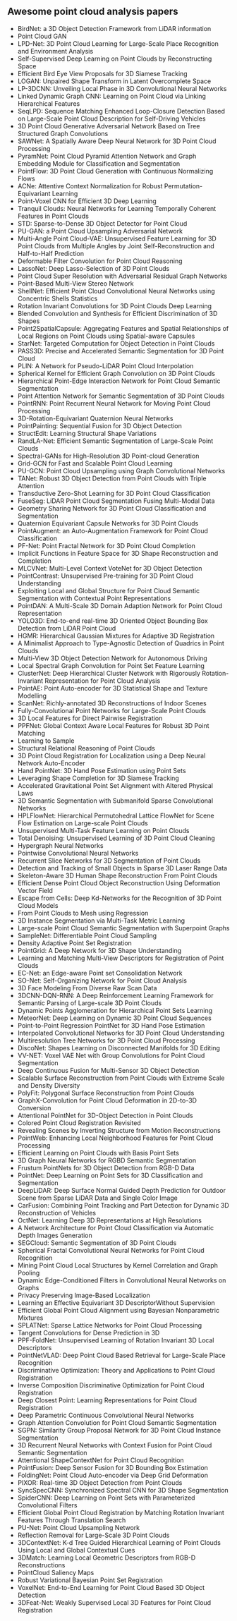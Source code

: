 <h2>Awesome point cloud analysis papers </h2>

<ul>

     
          
             

 <li><a target="_blank" href="https://github.com/manjunath5496/Awesome-point-cloud-analysis-papers/blob/master/apc(1).pdf" style="text-decoration:none;">BirdNet: a 3D Object Detection Framework from LiDAR information</a></li>

 <li><a target="_blank" href="https://github.com/manjunath5496/Awesome-point-cloud-analysis-papers/blob/master/apc(2).pdf" style="text-decoration:none;">Point Cloud GAN</a></li>

<li><a target="_blank" href="https://github.com/manjunath5496/Awesome-point-cloud-analysis-papers/blob/master/apc(3).pdf" style="text-decoration:none;">LPD-Net: 3D Point Cloud Learning for Large-Scale Place Recognition and Environment Analysis</a></li>
 <li><a target="_blank" href="https://github.com/manjunath5496/Awesome-point-cloud-analysis-papers/blob/master/apc(4).pdf" style="text-decoration:none;">Self-Supervised Deep Learning on Point Clouds by Reconstructing Space</a></li>                              
<li><a target="_blank" href="https://github.com/manjunath5496/Awesome-point-cloud-analysis-papers/blob/master/apc(5).pdf" style="text-decoration:none;">Efficient Bird Eye View Proposals for 3D Siamese Tracking</a></li>
<li><a target="_blank" href="https://github.com/manjunath5496/Awesome-point-cloud-analysis-papers/blob/master/apc(6).pdf" style="text-decoration:none;">LOGAN: Unpaired Shape Transform in Latent Overcomplete Space</a></li>
 <li><a target="_blank" href="https://github.com/manjunath5496/Awesome-point-cloud-analysis-papers/blob/master/apc(7).pdf" style="text-decoration:none;">LP-3DCNN: Unveiling Local Phase in 3D Convolutional Neural Networks</a></li>

 <li><a target="_blank" href="https://github.com/manjunath5496/Awesome-point-cloud-analysis-papers/blob/master/apc(8).pdf" style="text-decoration:none;"> Linked Dynamic Graph CNN: Learning on Point Cloud via Linking Hierarchical Features</a></li>
   <li><a target="_blank" href="https://github.com/manjunath5496/Awesome-point-cloud-analysis-papers/blob/master/apc(9).pdf" style="text-decoration:none;">SeqLPD: Sequence Matching Enhanced Loop-Closure Detection Based on Large-Scale Point Cloud Description for Self-Driving Vehicles</a></li>
  
   
 <li><a target="_blank" href="https://github.com/manjunath5496/Awesome-point-cloud-analysis-papers/blob/master/apc(10).pdf" style="text-decoration:none;">3D Point Cloud Generative Adversarial Network Based on Tree Structured Graph Convolutions</a></li>                              
<li><a target="_blank" href="https://github.com/manjunath5496/Awesome-point-cloud-analysis-papers/blob/master/apc(11).pdf" style="text-decoration:none;">SAWNet: A Spatially Aware Deep Neural Network for 3D Point Cloud Processing</a></li>
<li><a target="_blank" href="https://github.com/manjunath5496/Awesome-point-cloud-analysis-papers/blob/master/apc(12).pdf" style="text-decoration:none;">PyramNet: Point Cloud Pyramid Attention Network and Graph Embedding Module for Classification and Segmentation</a></li>
<li><a target="_blank" href="https://github.com/manjunath5496/Awesome-point-cloud-analysis-papers/blob/master/apc(13).pdf" style="text-decoration:none;">PointFlow: 3D Point Cloud Generation with Continuous Normalizing Flows</a></li>

<li><a target="_blank" href="https://github.com/manjunath5496/Awesome-point-cloud-analysis-papers/blob/master/apc(14).pdf" style="text-decoration:none;">ACNe: Attentive Context Normalization for Robust Permutation-Equivariant Learning</a></li>
                              
<li><a target="_blank" href="https://github.com/manjunath5496/Awesome-point-cloud-analysis-papers/blob/master/apc(15).pdf" style="text-decoration:none;">Point-Voxel CNN for Efficient 3D Deep Learning</a></li>

<li><a target="_blank" href="https://github.com/manjunath5496/Awesome-point-cloud-analysis-papers/blob/master/apc(16).pdf" style="text-decoration:none;">Tranquil Clouds: Neural Networks for Learning Temporally Coherent Features in Point Clouds</a></li>

  <li><a target="_blank" href="https://github.com/manjunath5496/Awesome-point-cloud-analysis-papers/blob/master/apc(17).pdf" style="text-decoration:none;">STD: Sparse-to-Dense 3D Object Detector for Point Cloud</a></li>   
  
<li><a target="_blank" href="https://github.com/manjunath5496/Awesome-point-cloud-analysis-papers/blob/master/apc(18).pdf" style="text-decoration:none;">PU-GAN: a Point Cloud Upsampling Adversarial Network</a></li> 

  
<li><a target="_blank" href="https://github.com/manjunath5496/Awesome-point-cloud-analysis-papers/blob/master/apc(19).pdf" style="text-decoration:none;">Multi-Angle Point Cloud-VAE: Unsupervised Feature Learning for 3D Point Clouds from Multiple Angles by Joint Self-Reconstruction and Half-to-Half Prediction</a></li> 

<li><a target="_blank" href="https://github.com/manjunath5496/Awesome-point-cloud-analysis-papers/blob/master/apc(20).pdf" style="text-decoration:none;"> Deformable Filter Convolution for Point Cloud Reasoning</a></li>

<li><a target="_blank" href="https://github.com/manjunath5496/Awesome-point-cloud-analysis-papers/blob/master/apc(21).pdf" style="text-decoration:none;">LassoNet: Deep Lasso-Selection of 3D Point Clouds</a></li>
<li><a target="_blank" href="https://github.com/manjunath5496/Awesome-point-cloud-analysis-papers/blob/master/apc(22).pdf" style="text-decoration:none;">Point Cloud Super Resolution with Adversarial Residual Graph Networks</a></li> 
 <li><a target="_blank" href="https://github.com/manjunath5496/Awesome-point-cloud-analysis-papers/blob/master/apc(23).pdf" style="text-decoration:none;">Point-Based Multi-View Stereo Network</a></li> 
 

   <li><a target="_blank" href="https://github.com/manjunath5496/Awesome-point-cloud-analysis-papers/blob/master/apc(24).pdf" style="text-decoration:none;">ShellNet: Efficient Point Cloud Convolutional Neural Networks using Concentric Shells Statistics</a></li>
 
   <li><a target="_blank" href="https://github.com/manjunath5496/Awesome-point-cloud-analysis-papers/blob/master/apc(25).pdf" style="text-decoration:none;">Rotation Invariant Convolutions for 3D Point Clouds Deep Learning</a></li>                              
 <li><a target="_blank" href="https://github.com/manjunath5496/Awesome-point-cloud-analysis-papers/blob/master/apc(26).pdf" style="text-decoration:none;">Blended Convolution and Synthesis for Efficient Discrimination of 3D Shapes</a></li>
 <li><a target="_blank" href="https://github.com/manjunath5496/Awesome-point-cloud-analysis-papers/blob/master/apc(27).pdf" style="text-decoration:none;">Point2SpatialCapsule: Aggregating Features and Spatial Relationships of Local Regions on Point Clouds using Spatial-aware Capsules</a></li>
   
 
   <li><a target="_blank" href="https://github.com/manjunath5496/Awesome-point-cloud-analysis-papers/blob/master/apc(28).pdf" style="text-decoration:none;">StarNet: Targeted Computation for Object Detection in Point Clouds</a></li>
 
   <li><a target="_blank" href="https://github.com/manjunath5496/Awesome-point-cloud-analysis-papers/blob/master/apc(29).pdf" style="text-decoration:none;">PASS3D: Precise and Accelerated Semantic Segmentation for 3D Point Cloud</a></li>                              

  <li><a target="_blank" href="https://github.com/manjunath5496/Awesome-point-cloud-analysis-papers/blob/master/apc(30).pdf" style="text-decoration:none;">PLIN: A Network for Pseudo-LiDAR Point Cloud Interpolation</a></li>
 
   <li><a target="_blank" href="https://github.com/manjunath5496/Awesome-point-cloud-analysis-papers/blob/master/apc(31).pdf" style="text-decoration:none;">Spherical Kernel for Efficient Graph Convolution on 3D Point Clouds</a></li> 
    <li><a target="_blank" href="https://github.com/manjunath5496/Awesome-point-cloud-analysis-papers/blob/master/apc(32).pdf" style="text-decoration:none;">Hierarchical Point-Edge Interaction Network for Point Cloud Semantic Segmentation</a></li> 

   <li><a target="_blank" href="https://github.com/manjunath5496/Awesome-point-cloud-analysis-papers/blob/master/apc(33).pdf" style="text-decoration:none;">Point Attention Network for Semantic Segmentation of 3D Point Clouds</a></li>                              

  <li><a target="_blank" href="https://github.com/manjunath5496/Awesome-point-cloud-analysis-papers/blob/master/apc(34).pdf" style="text-decoration:none;">PointRNN: Point Recurrent Neural Network for Moving Point Cloud Processing</a></li> 
 
  <li><a target="_blank" href="https://github.com/manjunath5496/Awesome-point-cloud-analysis-papers/blob/master/apc(35).pdf" style="text-decoration:none;">3D-Rotation-Equivariant Quaternion Neural Networks</a></li> 

  <li><a target="_blank" href="https://github.com/manjunath5496/Awesome-point-cloud-analysis-papers/blob/master/apc(36).pdf" style="text-decoration:none;">PointPainting: Sequential Fusion for 3D Object Detection</a></li> 
 
<li><a target="_blank" href="https://github.com/manjunath5496/Awesome-point-cloud-analysis-papers/blob/master/apc(37).pdf" style="text-decoration:none;">StructEdit: Learning Structural Shape Variations</a></li>
 <li><a target="_blank" href="https://github.com/manjunath5496/Awesome-point-cloud-analysis-papers/blob/master/apc(38).pdf" style="text-decoration:none;">RandLA-Net: Efficient Semantic Segmentation of Large-Scale Point Clouds</a></li>
<li><a target="_blank" href="https://github.com/manjunath5496/Awesome-point-cloud-analysis-papers/blob/master/apc(39).pdf" style="text-decoration:none;">Spectral-GANs for High-Resolution 3D Point-cloud Generation</a></li>
 <li><a target="_blank" href="https://github.com/manjunath5496/Awesome-point-cloud-analysis-papers/blob/master/apc(40).pdf" style="text-decoration:none;">Grid-GCN for Fast and Scalable Point Cloud Learning</a></li>                              
<li><a target="_blank" href="https://github.com/manjunath5496/Awesome-point-cloud-analysis-papers/blob/master/apc(41).pdf" style="text-decoration:none;">PU-GCN: Point Cloud Upsampling using Graph Convolutional Networks</a></li>
<li><a target="_blank" href="https://github.com/manjunath5496/Awesome-point-cloud-analysis-papers/blob/master/apc(42).pdf" style="text-decoration:none;">TANet: Robust 3D Object Detection from Point Clouds with Triple Attention</a></li>
 
  <li><a target="_blank" href="https://github.com/manjunath5496/Awesome-point-cloud-analysis-papers/blob/master/apc(43).pdf" style="text-decoration:none;">Transductive Zero-Shot Learning for 3D Point Cloud Classification</a></li>
 <li><a target="_blank" href="https://github.com/manjunath5496/Awesome-point-cloud-analysis-papers/blob/master/apc(44).pdf" style="text-decoration:none;">FuseSeg: LiDAR Point Cloud Segmentation Fusing Multi-Modal Data</a></li>
   <li><a target="_blank" href="https://github.com/manjunath5496/Awesome-point-cloud-analysis-papers/blob/master/apc(45).pdf" style="text-decoration:none;">Geometry Sharing Network for 3D Point Cloud Classification and Segmentation</a></li>  
   
<li><a target="_blank" href="https://github.com/manjunath5496/Awesome-point-cloud-analysis-papers/blob/master/apc(46).pdf" style="text-decoration:none;">Quaternion Equivariant Capsule Networks for 3D Point Clouds</a></li> 
                             
<li><a target="_blank" href="https://github.com/manjunath5496/Awesome-point-cloud-analysis-papers/blob/master/apc(47).pdf" style="text-decoration:none;">PointAugment: an Auto-Augmentation Framework for Point Cloud Classification</a></li>
<li><a target="_blank" href="https://github.com/manjunath5496/Awesome-point-cloud-analysis-papers/blob/master/apc(48).pdf" style="text-decoration:none;">PF-Net: Point Fractal Network for 3D Point Cloud Completion</a></li>

<li><a target="_blank" href="https://github.com/manjunath5496/Awesome-point-cloud-analysis-papers/blob/master/apc(49).pdf" style="text-decoration:none;">Implicit Functions in Feature Space for 3D Shape Reconstruction and Completion</a></li>
                              
<li><a target="_blank" href="https://github.com/manjunath5496/Awesome-point-cloud-analysis-papers/blob/master/apc(50).pdf" style="text-decoration:none;">MLCVNet: Multi-Level Context VoteNet for 3D Object Detection</a></li>
<li><a target="_blank" href="https://github.com/manjunath5496/Awesome-point-cloud-analysis-papers/blob/master/apc(51).pdf" style="text-decoration:none;">PointContrast: Unsupervised Pre-training for 3D Point Cloud Understanding</a></li>
<li><a target="_blank" href="https://github.com/manjunath5496/Awesome-point-cloud-analysis-papers/blob/master/apc(52).pdf" style="text-decoration:none;">Exploiting Local and Global Structure for Point Cloud Semantic Segmentation with Contextual Point Representations</a></li>

<li><a target="_blank" href="https://github.com/manjunath5496/Awesome-point-cloud-analysis-papers/blob/master/apc(53).pdf" style="text-decoration:none;">PointDAN: A Multi-Scale 3D Domain Adaption Network for Point Cloud Representation</a></li>
 
<li><a target="_blank" href="https://github.com/manjunath5496/Awesome-point-cloud-analysis-papers/blob/master/apc(54).pdf" style="text-decoration:none;">YOLO3D: End-to-end real-time 3D Oriented Object Bounding Box Detection from LiDAR Point Cloud </a></li>

<li><a target="_blank" href="https://github.com/manjunath5496/Awesome-point-cloud-analysis-papers/blob/master/apc(55).pdf" style="text-decoration:none;">HGMR: Hierarchical Gaussian Mixtures for Adaptive 3D Registration</a></li>
 
  <li><a target="_blank" href="https://github.com/manjunath5496/Awesome-point-cloud-analysis-papers/blob/master/apc(56).pdf" style="text-decoration:none;">A Minimalist Approach to Type-Agnostic Detection of Quadrics in Point Clouds</a></li>                              

  <li><a target="_blank" href="https://github.com/manjunath5496/Awesome-point-cloud-analysis-papers/blob/master/apc(57).pdf" style="text-decoration:none;">Multi-View 3D Object Detection Network for Autonomous Driving </a></li>
 
   <li><a target="_blank" href="https://github.com/manjunath5496/Awesome-point-cloud-analysis-papers/blob/master/apc(58).pdf" style="text-decoration:none;">Local Spectral Graph Convolution for Point Set Feature Learning</a></li>
    <li><a target="_blank" href="https://github.com/manjunath5496/Awesome-point-cloud-analysis-papers/blob/master/apc(59).pdf" style="text-decoration:none;">ClusterNet: Deep Hierarchical Cluster Network with Rigorously Rotation-Invariant Representation for Point Cloud Analysis</a></li>
 
  <li><a target="_blank" href="https://github.com/manjunath5496/Awesome-point-cloud-analysis-papers/blob/master/apc(60).pdf" style="text-decoration:none;">PointAE: Point Auto-encoder for 3D Statistical Shape and Texture Modelling</a></li>
 
   <li><a target="_blank" href="https://github.com/manjunath5496/Awesome-point-cloud-analysis-papers/blob/master/apc(61).pdf" style="text-decoration:none;">ScanNet: Richly-annotated 3D Reconstructions of Indoor Scenes</a></li>
 
   <li><a target="_blank" href="https://github.com/manjunath5496/Awesome-point-cloud-analysis-papers/blob/master/apc(62).pdf" style="text-decoration:none;">Fully-Convolutional Point Networks for Large-Scale Point Clouds</a></li>
 
   <li><a target="_blank" href="https://github.com/manjunath5496/Awesome-point-cloud-analysis-papers/blob/master/apc(63).pdf" style="text-decoration:none;">3D Local Features for Direct Pairwise Registration</a></li>                              

  <li><a target="_blank" href="https://github.com/manjunath5496/Awesome-point-cloud-analysis-papers/blob/master/apc(64).pdf" style="text-decoration:none;">PPFNet: Global Context Aware Local Features for Robust 3D Point Matching</a></li>
 
   <li><a target="_blank" href="https://github.com/manjunath5496/Awesome-point-cloud-analysis-papers/blob/master/apc(65).pdf" style="text-decoration:none;">Learning to Sample </a></li> 

   <li><a target="_blank" href="https://github.com/manjunath5496/Awesome-point-cloud-analysis-papers/blob/master/apc(66).pdf" style="text-decoration:none;">Structural Relational Reasoning of Point Clouds</a></li> 
 
   <li><a target="_blank" href="https://github.com/manjunath5496/Awesome-point-cloud-analysis-papers/blob/master/apc(67).pdf" style="text-decoration:none;">3D Point Cloud Registration for Localization using a Deep Neural Network Auto-Encoder</a></li>                              

  <li><a target="_blank" href="https://github.com/manjunath5496/Awesome-point-cloud-analysis-papers/blob/master/apc(68).pdf" style="text-decoration:none;">Hand PointNet: 3D Hand Pose Estimation using Point Sets</a></li> 
 
  
   <li><a target="_blank" href="https://github.com/manjunath5496/Awesome-point-cloud-analysis-papers/blob/master/apc(69).pdf" style="text-decoration:none;">Leveraging Shape Completion for 3D Siamese Tracking</a></li>                              

  <li><a target="_blank" href="https://github.com/manjunath5496/Awesome-point-cloud-analysis-papers/blob/master/apc(70).pdf" style="text-decoration:none;">Accelerated Gravitational Point Set Alignment with Altered Physical Laws</a></li> 
  
 
 <li><a target="_blank" href="https://github.com/manjunath5496/Awesome-point-cloud-analysis-papers/blob/master/apc(71).pdf" style="text-decoration:none;">3D Semantic Segmentation with Submanifold Sparse Convolutional Networks</a></li>
 
 <li><a target="_blank" href="https://github.com/manjunath5496/Awesome-point-cloud-analysis-papers/blob/master/apc(72).pdf" style="text-decoration:none;">HPLFlowNet: Hierarchical Permutohedral Lattice FlowNet for Scene Flow Estimation on Large-scale Point Clouds</a></li> 
 
 
 <li><a target="_blank" href="https://github.com/manjunath5496/Awesome-point-cloud-analysis-papers/blob/master/apc(73).pdf" style="text-decoration:none;">Unsupervised Multi-Task Feature Learning on Point Clouds</a></li>
  <li><a target="_blank" href="https://github.com/manjunath5496/Awesome-point-cloud-analysis-papers/blob/master/apc(74).pdf" style="text-decoration:none;">Total Denoising: Unsupervised Learning of 3D Point Cloud Cleaning</a></li>
    <li><a target="_blank" href="https://github.com/manjunath5496/Awesome-point-cloud-analysis-papers/blob/master/apc(75).pdf" style="text-decoration:none;">Hypergraph Neural Networks</a></li>                        
<li><a target="_blank" href="https://github.com/manjunath5496/Awesome-point-cloud-analysis-papers/blob/master/apc(76).pdf" style="text-decoration:none;">Pointwise Convolutional Neural Networks</a></li>

 <li><a target="_blank" href="https://github.com/manjunath5496/Awesome-point-cloud-analysis-papers/blob/master/apc(77).pdf" style="text-decoration:none;">Recurrent Slice Networks for 3D Segmentation of Point Clouds</a></li> 
 
 
 <li><a target="_blank" href="https://github.com/manjunath5496/Awesome-point-cloud-analysis-papers/blob/master/apc(78).pdf" style="text-decoration:none;">Detection and Tracking of Small Objects in Sparse 3D Laser Range Data</a></li>
  <li><a target="_blank" href="https://github.com/manjunath5496/Awesome-point-cloud-analysis-papers/blob/master/apc(79).pdf" style="text-decoration:none;">Skeleton-Aware 3D Human Shape Reconstruction From Point Clouds</a></li>


 <li><a target="_blank" href="https://github.com/manjunath5496/Awesome-point-cloud-analysis-papers/blob/master/apc(80).pdf" style="text-decoration:none;">Efficient Dense Point Cloud Object Reconstruction Using Deformation Vector Field</a></li> 
 
 
 <li><a target="_blank" href="https://github.com/manjunath5496/Awesome-point-cloud-analysis-papers/blob/master/apc(81).pdf" style="text-decoration:none;">Escape from Cells: Deep Kd-Networks for the Recognition of 3D Point Cloud Models</a></li>
  <li><a target="_blank" href="https://github.com/manjunath5496/Awesome-point-cloud-analysis-papers/blob/master/apc(82).pdf" style="text-decoration:none;">From Point Clouds to Mesh using Regression</a></li>

 <li><a target="_blank" href="https://github.com/manjunath5496/Awesome-point-cloud-analysis-papers/blob/master/apc(83).pdf" style="text-decoration:none;">3D Instance Segmentation via Multi-Task Metric Learning</a></li>
  <li><a target="_blank" href="https://github.com/manjunath5496/Awesome-point-cloud-analysis-papers/blob/master/apc(84).pdf" style="text-decoration:none;">Large-scale Point Cloud Semantic Segmentation with Superpoint Graphs</a></li>

 <li><a target="_blank" href="https://github.com/manjunath5496/Awesome-point-cloud-analysis-papers/blob/master/apc(85).pdf" style="text-decoration:none;">SampleNet: Differentiable Point Cloud Sampling</a></li>
  <li><a target="_blank" href="https://github.com/manjunath5496/Awesome-point-cloud-analysis-papers/blob/master/apc(86).pdf" style="text-decoration:none;">Density Adaptive Point Set Registration</a></li>

 <li><a target="_blank" href="https://github.com/manjunath5496/Awesome-point-cloud-analysis-papers/blob/master/apc(87).pdf" style="text-decoration:none;">PointGrid: A Deep Network for 3D Shape Understanding</a></li>
  <li><a target="_blank" href="https://github.com/manjunath5496/Awesome-point-cloud-analysis-papers/blob/master/apc(88).pdf" style="text-decoration:none;">Learning and Matching Multi-View Descriptors for Registration of Point Clouds</a></li>
  <li><a target="_blank" href="https://github.com/manjunath5496/Awesome-point-cloud-analysis-papers/blob/master/apc(89).pdf" style="text-decoration:none;">EC-Net: an Edge-aware Point set Consolidation Network</a></li>
  
  
  <li><a target="_blank" href="https://github.com/manjunath5496/Awesome-point-cloud-analysis-papers/blob/master/apc(90).pdf" style="text-decoration:none;">SO-Net: Self-Organizing Network for Point Cloud Analysis</a></li>
  <li><a target="_blank" href="https://github.com/manjunath5496/Awesome-point-cloud-analysis-papers/blob/master/apc(91).pdf" style="text-decoration:none;">3D Face Modeling From Diverse Raw Scan Data</a></li>

 <li><a target="_blank" href="https://github.com/manjunath5496/Awesome-point-cloud-analysis-papers/blob/master/apc(92).pdf" style="text-decoration:none;">3DCNN-DQN-RNN: A Deep Reinforcement Learning Framework for Semantic Parsing of Large-scale 3D Point Clouds</a></li>
  <li><a target="_blank" href="https://github.com/manjunath5496/Awesome-point-cloud-analysis-papers/blob/master/apc(93).pdf" style="text-decoration:none;"> Dynamic Points Agglomeration for Hierarchical Point Sets Learning</a></li>
  <li><a target="_blank" href="https://github.com/manjunath5496/Awesome-point-cloud-analysis-papers/blob/master/apc(94).pdf" style="text-decoration:none;">MeteorNet: Deep Learning on Dynamic 3D Point Cloud Sequences</a></li> 
  
   <li><a target="_blank" href="https://github.com/manjunath5496/Awesome-point-cloud-analysis-papers/blob/master/apc(95).pdf" style="text-decoration:none;">Point-to-Point Regression PointNet for 3D Hand Pose Estimation</a></li>  
  
<li><a target="_blank" href="https://github.com/manjunath5496/Awesome-point-cloud-analysis-papers/blob/master/apc(96).pdf" style="text-decoration:none;">Interpolated Convolutional Networks for 3D Point Cloud Understanding</a></li> 
  
  
<li><a target="_blank" href="https://github.com/manjunath5496/Awesome-point-cloud-analysis-papers/blob/master/apc(97).pdf" style="text-decoration:none;">Multiresolution Tree Networks for 3D Point Cloud Processing</a></li>


 <li><a target="_blank" href="https://github.com/manjunath5496/Awesome-point-cloud-analysis-papers/blob/master/apc(98).pdf" style="text-decoration:none;">DiscoNet: Shapes Learning on Disconnected Manifolds for 3D Editing</a></li> 
  
   <li><a target="_blank" href="https://github.com/manjunath5496/Awesome-point-cloud-analysis-papers/blob/master/apc(99).pdf" style="text-decoration:none;">VV-NET: Voxel VAE Net with Group Convolutions for Point Cloud Segmentation</a></li>  
  
<li><a target="_blank" href="https://github.com/manjunath5496/Awesome-point-cloud-analysis-papers/blob/master/apc(100).pdf" style="text-decoration:none;">Deep Continuous Fusion for Multi-Sensor 3D Object Detection</a></li>  
  
 <li><a target="_blank" href="https://github.com/manjunath5496/Awesome-point-cloud-analysis-papers/blob/master/apc(101).pdf" style="text-decoration:none;">Scalable Surface Reconstruction from Point Clouds with Extreme Scale and Density Diversity</a></li> 
  
   <li><a target="_blank" href="https://github.com/manjunath5496/Awesome-point-cloud-analysis-papers/blob/master/apc(102).pdf" style="text-decoration:none;">PolyFit: Polygonal Surface Reconstruction from Point Clouds</a></li> 
  
   
 <li><a target="_blank" href="https://github.com/manjunath5496/Awesome-point-cloud-analysis-papers/blob/master/apc(103).pdf" style="text-decoration:none;">GraphX-Convolution for Point Cloud Deformation in 2D-to-3D Conversion </a></li> 
  
   <li><a target="_blank" href="https://github.com/manjunath5496/Awesome-point-cloud-analysis-papers/blob/master/apc(104).pdf" style="text-decoration:none;">Attentional PointNet for 3D-Object Detection in Point Clouds</a></li>  
   
 <li><a target="_blank" href="https://github.com/manjunath5496/Awesome-point-cloud-analysis-papers/blob/master/apc(105).pdf" style="text-decoration:none;">Colored Point Cloud Registration Revisited</a></li> 
 
<li><a target="_blank" href="https://github.com/manjunath5496/Awesome-point-cloud-analysis-papers/blob/master/apc(106).pdf" style="text-decoration:none;">Revealing Scenes by Inverting Structure from Motion Reconstructions</a></li> 
  
   <li><a target="_blank" href="https://github.com/manjunath5496/Awesome-point-cloud-analysis-papers/blob/master/apc(107).pdf" style="text-decoration:none;">PointWeb: Enhancing Local Neighborhood Features for Point Cloud Processing</a></li> 
  
   
 <li><a target="_blank" href="https://github.com/manjunath5496/Awesome-point-cloud-analysis-papers/blob/master/apc(108).pdf" style="text-decoration:none;">Efficient Learning on Point Clouds with Basis Point Sets</a></li> 
  
   <li><a target="_blank" href="https://github.com/manjunath5496/Awesome-point-cloud-analysis-papers/blob/master/apc(109).pdf" style="text-decoration:none;">3D Graph Neural Networks for RGBD Semantic Segmentation</a></li>  
   
 <li><a target="_blank" href="https://github.com/manjunath5496/Awesome-point-cloud-analysis-papers/blob/master/apc(110).pdf" style="text-decoration:none;">Frustum PointNets for 3D Object Detection from RGB-D Data</a></li>  
   
<li><a target="_blank" href="https://github.com/manjunath5496/Awesome-point-cloud-analysis-papers/blob/master/apc(111).pdf" style="text-decoration:none;">PointNet: Deep Learning on Point Sets for 3D Classification and Segmentation</a></li> 
  
   
 <li><a target="_blank" href="https://github.com/manjunath5496/Awesome-point-cloud-analysis-papers/blob/master/apc(112).pdf" style="text-decoration:none;">DeepLiDAR: Deep Surface Normal Guided Depth Prediction for Outdoor Scene from Sparse LiDAR Data and Single Color Image</a></li> 
  
   <li><a target="_blank" href="https://github.com/manjunath5496/Awesome-point-cloud-analysis-papers/blob/master/apc(113).pdf" style="text-decoration:none;">CarFusion: Combining Point Tracking and Part Detection for Dynamic 3D Reconstruction of Vehicles</a></li>  
   
<li><a target="_blank" href="https://github.com/manjunath5496/Awesome-point-cloud-analysis-papers/blob/master/apc(114).pdf" style="text-decoration:none;">OctNet: Learning Deep 3D Representations at High Resolutions</a></li>
 <li><a target="_blank" href="https://github.com/manjunath5496/Awesome-point-cloud-analysis-papers/blob/master/apc(115).pdf" style="text-decoration:none;">A Network Architecture for Point Cloud Classification via Automatic Depth Images Generation</a></li>  
   
 <li><a target="_blank" href="https://github.com/manjunath5496/Awesome-point-cloud-analysis-papers/blob/master/apc(116).pdf" style="text-decoration:none;">SEGCloud: Semantic Segmentation of 3D Point Clouds</a></li>   
   
   <li><a target="_blank" href="https://github.com/manjunath5496/Awesome-point-cloud-analysis-papers/blob/master/apc(117).pdf" style="text-decoration:none;">Spherical Fractal Convolutional Neural Networks for Point Cloud Recognition</a></li>  
   
 <li><a target="_blank" href="https://github.com/manjunath5496/Awesome-point-cloud-analysis-papers/blob/master/apc(118).pdf" style="text-decoration:none;">Mining Point Cloud Local Structures by Kernel Correlation and Graph Pooling</a></li>  
   
  <li><a target="_blank" href="https://github.com/manjunath5496/Awesome-point-cloud-analysis-papers/blob/master/apc(119).pdf" style="text-decoration:none;">Dynamic Edge-Conditioned Filters in Convolutional Neural Networks on Graphs</a></li> 
  
   <li><a target="_blank" href="https://github.com/manjunath5496/Awesome-point-cloud-analysis-papers/blob/master/apc(120).pdf" style="text-decoration:none;">Privacy Preserving Image-Based Localization</a></li>  
   
 <li><a target="_blank" href="https://github.com/manjunath5496/Awesome-point-cloud-analysis-papers/blob/master/apc(121).pdf" style="text-decoration:none;">Learning an Effective Equivariant 3D DescriptorWithout Supervision</a></li>   
   
   <li><a target="_blank" href="https://github.com/manjunath5496/Awesome-point-cloud-analysis-papers/blob/master/apc(122).pdf" style="text-decoration:none;">Efficient Global Point Cloud Alignment using Bayesian Nonparametric Mixtures</a></li>  
     
<li><a target="_blank" href="https://github.com/manjunath5496/Awesome-point-cloud-analysis-papers/blob/master/apc(123).pdf" style="text-decoration:none;">SPLATNet: Sparse Lattice Networks for Point Cloud Processing</a></li>  
   
 <li><a target="_blank" href="https://github.com/manjunath5496/Awesome-point-cloud-analysis-papers/blob/master/apc(124).pdf" style="text-decoration:none;">Tangent Convolutions for Dense Prediction in 3D</a></li>   
   
   <li><a target="_blank" href="https://github.com/manjunath5496/Awesome-point-cloud-analysis-papers/blob/master/apc(125).pdf" style="text-decoration:none;">PPF-FoldNet: Unsupervised Learning of Rotation Invariant 3D Local Descriptors</a></li>   
   
   <li><a target="_blank" href="https://github.com/manjunath5496/Awesome-point-cloud-analysis-papers/blob/master/apc(126).pdf" style="text-decoration:none;">PointNetVLAD: Deep Point Cloud Based Retrieval for Large-Scale Place Recognition</a></li> 
   
<li><a target="_blank" href="https://github.com/manjunath5496/Awesome-point-cloud-analysis-papers/blob/master/apc(127).pdf" style="text-decoration:none;">Discriminative Optimization: Theory and Applications to Point Cloud Registration</a></li>  
   
 <li><a target="_blank" href="https://github.com/manjunath5496/Awesome-point-cloud-analysis-papers/blob/master/apc(128).pdf" style="text-decoration:none;">Inverse Composition Discriminative Optimization for Point Cloud Registration</a></li>   
   
   <li><a target="_blank" href="https://github.com/manjunath5496/Awesome-point-cloud-analysis-papers/blob/master/apc(129).pdf" style="text-decoration:none;">Deep Closest Point: Learning Representations for Point Cloud Registration</a></li>   
   
   <li><a target="_blank" href="https://github.com/manjunath5496/Awesome-point-cloud-analysis-papers/blob/master/apc(130).pdf" style="text-decoration:none;">Deep Parametric Continuous Convolutional Neural Networks</a></li>    
   
<li><a target="_blank" href="https://github.com/manjunath5496/Awesome-point-cloud-analysis-papers/blob/master/apc(131).pdf" style="text-decoration:none;">Graph Attention Convolution for Point Cloud Semantic Segmentation</a></li>   
   
   <li><a target="_blank" href="https://github.com/manjunath5496/Awesome-point-cloud-analysis-papers/blob/master/apc(132).pdf" style="text-decoration:none;">SGPN: Similarity Group Proposal Network for 3D Point Cloud Instance Segmentation</a></li>   
   
 <li><a target="_blank" href="https://github.com/manjunath5496/Awesome-point-cloud-analysis-papers/blob/master/apc(133).pdf" style="text-decoration:none;">3D Recurrent Neural Networks with Context Fusion for Point Cloud Semantic Segmentation</a></li>     
   
 
 <li><a target="_blank" href="https://github.com/manjunath5496/Awesome-point-cloud-analysis-papers/blob/master/apc(134).pdf" style="text-decoration:none;">Attentional ShapeContextNet for Point Cloud Recognition</a></li>

 <li><a target="_blank" href="https://github.com/manjunath5496/Awesome-point-cloud-analysis-papers/blob/master/apc(135).pdf" style="text-decoration:none;">PointFusion: Deep Sensor Fusion for 3D Bounding Box Estimation</a></li>

<li><a target="_blank" href="https://github.com/manjunath5496/Awesome-point-cloud-analysis-papers/blob/master/apc(136).pdf" style="text-decoration:none;">FoldingNet: Point Cloud Auto-encoder via Deep Grid Deformation</a></li>
 <li><a target="_blank" href="https://github.com/manjunath5496/Awesome-point-cloud-analysis-papers/blob/master/apc(137).pdf" style="text-decoration:none;">PIXOR: Real-time 3D Object Detection from Point Clouds</a></li>                              
<li><a target="_blank" href="https://github.com/manjunath5496/Awesome-point-cloud-analysis-papers/blob/master/apc(138).pdf" style="text-decoration:none;">SyncSpecCNN: Synchronized Spectral CNN for 3D Shape Segmentation</a></li>
<li><a target="_blank" href="https://github.com/manjunath5496/Awesome-point-cloud-analysis-papers/blob/master/apc(139).pdf" style="text-decoration:none;">SpiderCNN: Deep Learning on Point Sets with Parameterized Convolutional Filters</a></li>
 <li><a target="_blank" href="https://github.com/manjunath5496/Awesome-point-cloud-analysis-papers/blob/master/apc(140).pdf" style="text-decoration:none;">Efficient Global Point Cloud Registration by Matching Rotation Invariant Features Through Translation Search</a></li>

 <li><a target="_blank" href="https://github.com/manjunath5496/Awesome-point-cloud-analysis-papers/blob/master/apc(141).pdf" style="text-decoration:none;"> PU-Net: Point Cloud Upsampling Network</a></li>
   <li><a target="_blank" href="https://github.com/manjunath5496/Awesome-point-cloud-analysis-papers/blob/master/apc(142).pdf" style="text-decoration:none;">Reflection Removal for Large-Scale 3D Point Clouds</a></li>                             
 <li><a target="_blank" href="https://github.com/manjunath5496/Awesome-point-cloud-analysis-papers/blob/master/apc(143).pdf" style="text-decoration:none;">3DContextNet: K-d Tree Guided Hierarchical Learning of Point Clouds Using Local and Global Contextual Cues</a></li>                              
<li><a target="_blank" href="https://github.com/manjunath5496/Awesome-point-cloud-analysis-papers/blob/master/apc(144).pdf" style="text-decoration:none;">3DMatch: Learning Local Geometric Descriptors from RGB-D Reconstructions</a></li>
<li><a target="_blank" href="https://github.com/manjunath5496/Awesome-point-cloud-analysis-papers/blob/master/apc(145).pdf" style="text-decoration:none;">PointCloud Saliency Maps</a></li>
<li><a target="_blank" href="https://github.com/manjunath5496/Awesome-point-cloud-analysis-papers/blob/master/apc(146).pdf" style="text-decoration:none;">Robust Variational Bayesian Point Set Registration</a></li>
                              
<li><a target="_blank" href="https://github.com/manjunath5496/Awesome-point-cloud-analysis-papers/blob/master/apc(147).pdf" style="text-decoration:none;">VoxelNet: End-to-End Learning for Point Cloud Based 3D Object Detection</a></li>

<li><a target="_blank" href="https://github.com/manjunath5496/Awesome-point-cloud-analysis-papers/blob/master/apc(148).pdf" style="text-decoration:none;">3DFeat-Net: Weakly Supervised Local 3D Features for Point Cloud Registration</a></li>

</ul>
